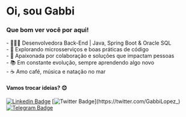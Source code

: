 <div>
    <h1>Oi, sou Gabbi</h1>
    <h3>Que bom ver você por aqui!</h3>
    <p> 
        - 👩🏾‍💻 Desenvolvedora Back-End | Java, Spring Boot & Oracle SQL<br>
        - 🧩 Explorando microsserviços e boas práticas de código<br>  
        - 🤝 Apaixonada por colaboração e soluções que impactam pessoas<br>  
        - 📚 Em constante evolução, sempre aprendendo algo novo<br>  
        - ☕ Amo café, música e natação no mar<br>    
    </p>
</div>

 <h4>Vamos trocar ideias? 😊</h4>

[![Linkedin Badge](https://img.shields.io/badge/-LinkedIn-blue?style=flat-square&logo=Linkedin&logoColor=white&link=https://www.linkedin.com/in/gabrielalopezbravo/)](https://www.linkedin.com/in/gabbilopez/)
[![Twitter Badge](https://img.shields.io/badge/-Twitter-1ca0f1?style=flat-square&labelColor=1ca0f1&logo=twitter&logoColor=white&link=https://twitter.com/GabbiLopez_)](https://twitter.com/GabbiLopez_)
[![Telegram Badge](https://img.shields.io/badge/-Telegram-1ca0f1?style=flat-square&labelColor=1ca0f1&logo=telegram&logoColor=white&link=https://t.me/GabbiLopez)](https://t.me/GabbiLopez)
